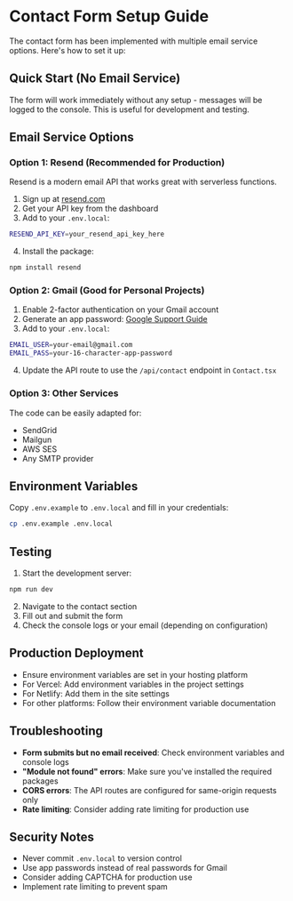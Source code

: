 # Contact Form Setup Guide

The contact form has been implemented with multiple email service options. Here's how to set it up:

## Quick Start (No Email Service)

The form will work immediately without any setup - messages will be logged to the console. This is useful for development and testing.

## Email Service Options

### Option 1: Resend (Recommended for Production)

Resend is a modern email API that works great with serverless functions.

1. Sign up at [resend.com](https://resend.com)
2. Get your API key from the dashboard
3. Add to your `.env.local`:
```bash
RESEND_API_KEY=your_resend_api_key_here
```
4. Install the package:
```bash
npm install resend
```

### Option 2: Gmail (Good for Personal Projects)

1. Enable 2-factor authentication on your Gmail account
2. Generate an app password: [Google Support Guide](https://support.google.com/accounts/answer/185833)
3. Add to your `.env.local`:
```bash
EMAIL_USER=your-email@gmail.com
EMAIL_PASS=your-16-character-app-password
```
4. Update the API route to use the `/api/contact` endpoint in `Contact.tsx`

### Option 3: Other Services

The code can be easily adapted for:
- SendGrid
- Mailgun
- AWS SES
- Any SMTP provider

## Environment Variables

Copy `.env.example` to `.env.local` and fill in your credentials:

```bash
cp .env.example .env.local
```

## Testing

1. Start the development server:
```bash
npm run dev
```

2. Navigate to the contact section
3. Fill out and submit the form
4. Check the console logs or your email (depending on configuration)

## Production Deployment

- Ensure environment variables are set in your hosting platform
- For Vercel: Add environment variables in the project settings
- For Netlify: Add them in the site settings
- For other platforms: Follow their environment variable documentation

## Troubleshooting

- **Form submits but no email received**: Check environment variables and console logs
- **"Module not found" errors**: Make sure you've installed the required packages
- **CORS errors**: The API routes are configured for same-origin requests only
- **Rate limiting**: Consider adding rate limiting for production use

## Security Notes

- Never commit `.env.local` to version control
- Use app passwords instead of real passwords for Gmail
- Consider adding CAPTCHA for production use
- Implement rate limiting to prevent spam
